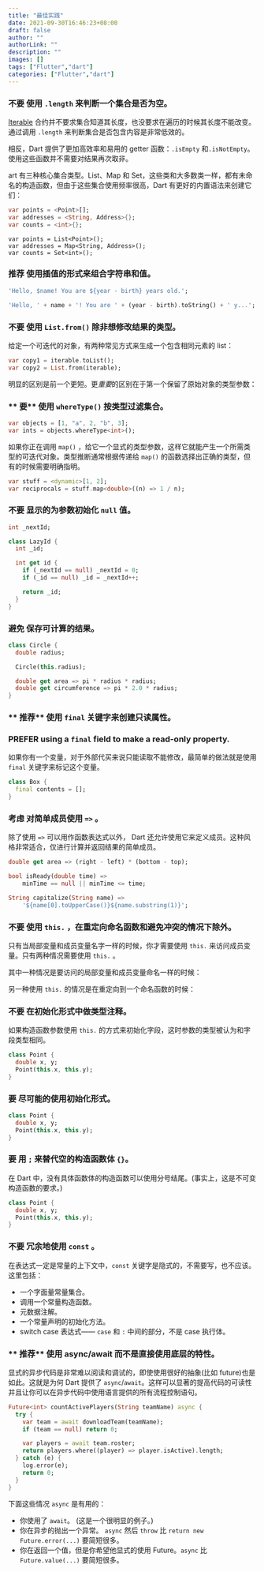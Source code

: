 ```yaml
---
title: "最佳实践"
date: 2021-09-30T16:46:23+08:00
draft: false
author: ""
authorLink: ""
description: ""
images: []
tags: ["Flutter","dart"]
categories: ["Flutter","dart"]
---
```

### **不要** 使用 `.length` 来判断一个集合是否为空。

[Iterable](https://api.dart.dev/stable/dart-core/Iterable-class.html) 合约并不要求集合知道其长度，也没要求在遍历的时候其长度不能改变。通过调用 `.length` 来判断集合是否包含内容是非常低效的。

相反，Dart 提供了更加高效率和易用的 getter 函数：`.isEmpty` 和`.isNotEmpty`。使用这些函数并不需要对结果再次取非。

art 有三种核心集合类型。List、Map 和 Set，这些类和大多数类一样，都有未命名的构造函数，但由于这些集合使用频率很高，Dart 有更好的内置语法来创建它们：

```dart
var points = <Point>[];
var addresses = <String, Address>{};
var counts = <int>{};

```

```
var points = List<Point>();
var addresses = Map<String, Address>();
var counts = Set<int>();
```

### **推荐** 使用插值的形式来组合字符串和值。

```dart
'Hello, $name! You are ${year - birth} years old.';
```

```dart
'Hello, ' + name + '! You are ' + (year - birth).toString() + ' y...';
```

### **不要** 使用 `List.from()` 除非想修改结果的类型。

给定一个可迭代的对象，有两种常见方式来生成一个包含相同元素的 list：

```dart
var copy1 = iterable.toList();
var copy2 = List.from(iterable);
```

明显的区别是前一个更短。更*重要*的区别在于第一个保留了原始对象的类型参数：

### ** 要** 使用 `whereType()` 按类型过滤集合。



```dart
var objects = [1, "a", 2, "b", 3];
var ints = objects.whereType<int>();
```

如果你正在调用 `map()` ，给它一个显式的类型参数，这样它就能产生一个所需类型的可迭代对象。类型推断通常根据传递给 `map()` 的函数选择出正确的类型，但有的时候需要明确指明。

```dart
var stuff = <dynamic>[1, 2];
var reciprocals = stuff.map<double>((n) => 1 / n);
```

### **不要** 显示的为参数初始化 `null` 值。

```dart
int _nextId;

class LazyId {
  int _id;

  int get id {
    if (_nextId == null) _nextId = 0;
    if (_id == null) _id = _nextId++;

    return _id;
  }
}
```

### **避免** 保存可计算的结果。

```dart
class Circle {
  double radius;

  Circle(this.radius);

  double get area => pi * radius * radius;
  double get circumference => pi * 2.0 * radius;
}
```

### ** 推荐** 使用 `final` 关键字来创建只读属性。

### PREFER using a `final` field to make a read-only property.

如果你有一个变量，对于外部代买来说只能读取不能修改，最简单的做法就是使用 `final` 关键字来标记这个变量。

```dart
class Box {
  final contents = [];
}
```

### **考虑** 对简单成员使用 `=>` 。

除了使用 `=>` 可以用作函数表达式以外， Dart 还允许使用它来定义成员。这种风格非常适合，仅进行计算并返回结果的简单成员。

```dart
double get area => (right - left) * (bottom - top);

bool isReady(double time) =>
    minTime == null || minTime <= time;

String capitalize(String name) =>
    '${name[0].toUpperCase()}${name.substring(1)}';
```

### **不要** 使用 `this.` ，在重定向命名函数和避免冲突的情况下除外。

只有当局部变量和成员变量名字一样的时候，你才需要使用 `this.` 来访问成员变量。只有两种情况需要使用 `this.` 。

其中一种情况是要访问的局部变量和成员变量命名一样的时候：

另一种使用 `this.` 的情况是在重定向到一个命名函数的时候：

### **不要** 在初始化形式中做类型注释。

如果构造函数参数使用 `this.` 的方式来初始化字段，这时参数的类型被认为和字段类型相同。

```dart
class Point {
  double x, y;
  Point(this.x, this.y);
}
```

### **要** 尽可能的使用初始化形式。

```dart
class Point {
  double x, y;
  Point(this.x, this.y);
}
```

### **要** 用 `;` 来替代空的构造函数体 `{}`。

在 Dart 中，没有具体函数体的构造函数可以使用分号结尾。(事实上，这是不可变构造函数的要求。)

```dart
class Point {
  double x, y;
  Point(this.x, this.y);
}
```

### **不要** 冗余地使用 `const` 。

在表达式一定是常量的上下文中，`const` 关键字是隐式的，不需要写，也不应该。这里包括：

- 一个字面量常量集合。
- 调用一个常量构造函数。
- 元数据注解。
- 一个常量声明的初始化方法。
- switch case 表达式—— `case` 和 `:` 中间的部分，不是 case 执行体。

### ** 推荐** 使用 async/await 而不是直接使用底层的特性。

显式的异步代码是非常难以阅读和调试的，即使使用很好的抽象(比如 future)也是如此。这就是为何 Dart 提供了 `async`/`await`。这样可以显著的提高代码的可读性并且让你可以在异步代码中使用语言提供的所有流程控制语句。

```dart
Future<int> countActivePlayers(String teamName) async {
  try {
    var team = await downloadTeam(teamName);
    if (team == null) return 0;

    var players = await team.roster;
    return players.where((player) => player.isActive).length;
  } catch (e) {
    log.error(e);
    return 0;
  }
}
```

下面这些情况 `async` 是有用的：

- 你使用了 `await`。 (这是一个很明显的例子。)
- 你在异步的抛出一个异常。 `async` 然后 `throw` 比 `return new Future.error(...)` 要简短很多。
- 你在返回一个值，但是你希望他显式的使用 Future。`async` 比 `Future.value(...)` 要简短很多。